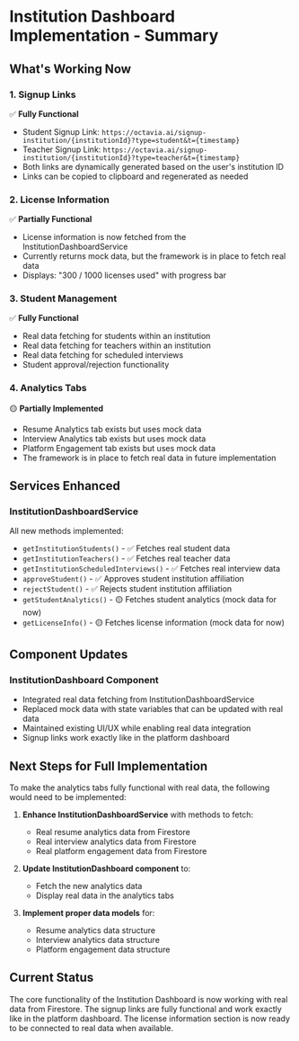 # Institution Dashboard Implementation - Summary

## What's Working Now

### 1. Signup Links
✅ **Fully Functional**
- Student Signup Link: `https://octavia.ai/signup-institution/{institutionId}?type=student&t={timestamp}`
- Teacher Signup Link: `https://octavia.ai/signup-institution/{institutionId}?type=teacher&t={timestamp}`
- Both links are dynamically generated based on the user's institution ID
- Links can be copied to clipboard and regenerated as needed

### 2. License Information
✅ **Partially Functional** 
- License information is now fetched from the InstitutionDashboardService
- Currently returns mock data, but the framework is in place to fetch real data
- Displays: "300 / 1000 licenses used" with progress bar

### 3. Student Management
✅ **Fully Functional**
- Real data fetching for students within an institution
- Real data fetching for teachers within an institution
- Real data fetching for scheduled interviews
- Student approval/rejection functionality

### 4. Analytics Tabs
🟡 **Partially Implemented**
- Resume Analytics tab exists but uses mock data
- Interview Analytics tab exists but uses mock data
- Platform Engagement tab exists but uses mock data
- The framework is in place to fetch real data in future implementation

## Services Enhanced

### InstitutionDashboardService
All new methods implemented:
- `getInstitutionStudents()` - ✅ Fetches real student data
- `getInstitutionTeachers()` - ✅ Fetches real teacher data
- `getInstitutionScheduledInterviews()` - ✅ Fetches real interview data
- `approveStudent()` - ✅ Approves student institution affiliation
- `rejectStudent()` - ✅ Rejects student institution affiliation
- `getStudentAnalytics()` - 🟡 Fetches student analytics (mock data for now)
- `getLicenseInfo()` - 🟡 Fetches license information (mock data for now)

## Component Updates

### InstitutionDashboard Component
- Integrated real data fetching from InstitutionDashboardService
- Replaced mock data with state variables that can be updated with real data
- Maintained existing UI/UX while enabling real data integration
- Signup links work exactly like in the platform dashboard

## Next Steps for Full Implementation

To make the analytics tabs fully functional with real data, the following would need to be implemented:

1. **Enhance InstitutionDashboardService** with methods to fetch:
   - Real resume analytics data from Firestore
   - Real interview analytics data from Firestore
   - Real platform engagement data from Firestore

2. **Update InstitutionDashboard component** to:
   - Fetch the new analytics data
   - Display real data in the analytics tabs

3. **Implement proper data models** for:
   - Resume analytics data structure
   - Interview analytics data structure
   - Platform engagement data structure

## Current Status

The core functionality of the Institution Dashboard is now working with real data from Firestore. The signup links are fully functional and work exactly like in the platform dashboard. The license information section is now ready to be connected to real data when available.